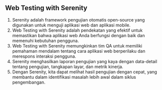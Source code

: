 ## Web Testing with Serenity

1. Serenity adalah framework pengujian otomatis open-source yang digunakan untuk menguji aplikasi web dan aplikasi mobile.
2. Web Testing with Serenity adalah pendekatan yang efektif untuk memastikan bahwa aplikasi web Anda berfungsi dengan baik dan memenuhi kebutuhan pengguna.
3. Web Testing with Serenity memungkinkan tim QA untuk memiliki pemahaman mendalam tentang cara aplikasi web berperilaku dan merespons interaksi pengguna.
4. Serenity menghasilkan laporan pengujian yang kaya dengan data-detail tentang pengujian, tangkapan layar, dan metrik kinerja.
5. Dengan Serenity, kita dapat melihat hasil pengujian dengan cepat, yang membantu dalam identifikasi masalah lebih awal dalam siklus pengembangan.